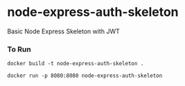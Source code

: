 # node-express-auth-skeleton

Basic Node Express Skeleton with JWT

### To Run

`docker build -t node-express-auth-skeleton .`

`docker run -p 8080:8080 node-express-auth-skeleton`
